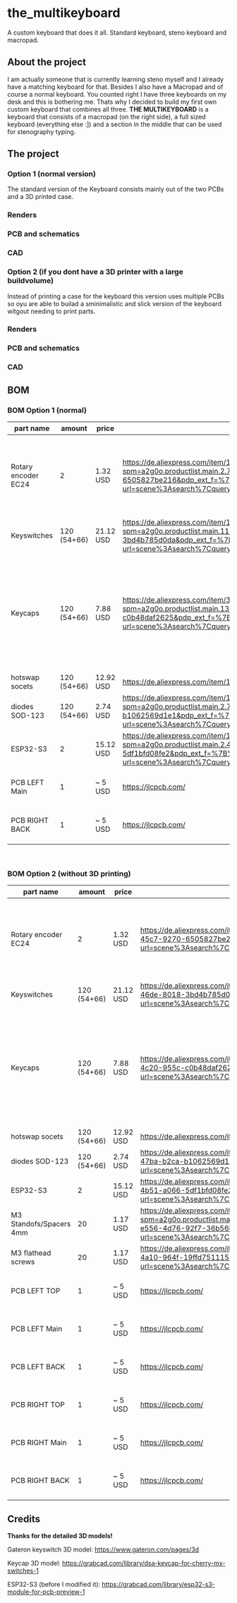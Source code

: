 # the_multikeyboard
A custom keyboard that does it all. Standard keyboard, steno keyboard and macropad.

## About the project

I am actually someone that is currently learning steno myself and I already have a matching keyboard for that. Besides I also have a Macropad and of course a normal keyboard. You counted right I have three keyboards on my desk and this is bothering me. Thats why I decided to build my first own custom keyboard that combines all three. **THE MULTIKEYBOARD** is a keyboard that consists of a macropad (on the right side), a full sized keyboard (everything else :]) and a section in the middle that can be used for stenography typing. 

## The project

### Option 1 (normal version)

The standard version of the Keyboard consists mainly out of the two PCBs and a 3D printed case.

### Renders

### PCB and schematics

### CAD

### Option 2 (if you dont have a 3D printer with a large buildvolume)

Instead of printing a case for the keyboard this version uses multiple PCBs so oyu are able to builad a sminimalistic and slick version of the keyboard witgout needing to print parts.

### Renders

### PCB and schematics

### CAD

## BOM

### BOM Option 1 (normal)

| part name | amount | price | link | note |
| --------- | ------ | ----- | ---- | ---- |
| Rotary encoder EC24 | 2 | 1.32 USD | https://de.aliexpress.com/item/1005006894514858.html?spm=a2g0o.productlist.main.2.7f3151dbLgFP04&algo_pvid=9129263f-29b5-45c7-9270-6505827be216&pdp_ext_f=%7B%22order%22%3A%2212%22%2C%22eval%22%3A%221%22%7D&utparam-url=scene%3Asearch%7Cquery_from%3A | look out for the EC numer it is importent for the resolution of the encoder 
| Keyswitches | 120 (54+66) | 21.12 USD | https://de.aliexpress.com/item/1005006091988869.html?spm=a2g0o.productlist.main.11.54f5116676VXSy&algo_pvid=5683f259-8333-46de-8018-3bd4b785d0da&pdp_ext_f=%7B%22order%22%3A%22205%22%2C%22eval%22%3A%221%22%7D&utparam-url=scene%3Asearch%7Cquery_from%3A
| Keycaps | 120 (54+66) | 7.88 USD| https://de.aliexpress.com/item/32842379355.html?spm=a2g0o.productlist.main.13.19dd3939CSNGEC&algo_pvid=53737e4f-6131-4c20-955c-c0b48daf2625&pdp_ext_f=%7B%22order%22%3A%2286%22%2C%22eval%22%3A%221%22%7D&utparam-url=scene%3Asearch%7Cquery_from%3A | please look where you can buy matching quantities 120 Keys is larger than normal keyboard size
| hotswap socets | 120 (54+66) | 12.92 USD | https://de.aliexpress.com/item/1005007476614771.html?gatewayAdapt=glo2deu | ---- |
| diodes SOD-123 | 120 (54+66) | 2.74 USD | https://de.aliexpress.com/item/1005004664827360.html?spm=a2g0o.productlist.main.2.730d3027Xsqwva&algo_pvid=82ad0fed-5a2a-47ba-b2ca-b1062569d1e1&pdp_ext_f=%7B%22order%22%3A%2215%22%2C%22eval%22%3A%221%22%7D&utparam-url=scene%3Asearch%7Cquery_from%3A | ---- |
| ESP32-S3 | 2 | 15.12 USD | https://de.aliexpress.com/item/1005008209644199.html?spm=a2g0o.productlist.main.2.450b6619Wqsygq&algo_pvid=b6d6b6cd-dfe1-4b51-a066-5df1bfd08fe2&pdp_ext_f=%7B%22order%22%3A%2263%22%2C%22eval%22%3A%221%22%7D&utparam-url=scene%3Asearch%7Cquery_from%3A | ---- |
| PCB LEFT Main | 1 | ~ 5 USD |  https://jlcpcb.com/ | price is subject to JLCs review |
| PCB RIGHT BACK | 1 | ~ 5 USD |  https://jlcpcb.com/ | price is subject to JLCs review |

<br>

### BOM Option 2 (without 3D printing)

| part name | amount | price | link | note |
| --------- | ------ | ----- | ---- | ---- |
| Rotary encoder EC24 | 2 | 1.32 USD | https://de.aliexpress.com/item/1005006894514858.html?spm=a2g0o.productlist.main.2.7f3151dbLgFP04&algo_pvid=9129263f-29b5-45c7-9270-6505827be216&pdp_ext_f=%7B%22order%22%3A%2212%22%2C%22eval%22%3A%221%22%7D&utparam-url=scene%3Asearch%7Cquery_from%3A | look out for the EC numer it is importent for the resolution of the encoder 
| Keyswitches | 120 (54+66) | 21.12 USD | https://de.aliexpress.com/item/1005006091988869.html?spm=a2g0o.productlist.main.11.54f5116676VXSy&algo_pvid=5683f259-8333-46de-8018-3bd4b785d0da&pdp_ext_f=%7B%22order%22%3A%22205%22%2C%22eval%22%3A%221%22%7D&utparam-url=scene%3Asearch%7Cquery_from%3A
| Keycaps | 120 (54+66) | 7.88 USD| https://de.aliexpress.com/item/32842379355.html?spm=a2g0o.productlist.main.13.19dd3939CSNGEC&algo_pvid=53737e4f-6131-4c20-955c-c0b48daf2625&pdp_ext_f=%7B%22order%22%3A%2286%22%2C%22eval%22%3A%221%22%7D&utparam-url=scene%3Asearch%7Cquery_from%3A | please look where you can buy matching quantities 120 Keys is larger than normal keyboard size
| hotswap socets | 120 (54+66) | 12.92 USD | https://de.aliexpress.com/item/1005007476614771.html?gatewayAdapt=glo2deu | ---- |
| diodes SOD-123 | 120 (54+66) | 2.74 USD | https://de.aliexpress.com/item/1005004664827360.html?spm=a2g0o.productlist.main.2.730d3027Xsqwva&algo_pvid=82ad0fed-5a2a-47ba-b2ca-b1062569d1e1&pdp_ext_f=%7B%22order%22%3A%2215%22%2C%22eval%22%3A%221%22%7D&utparam-url=scene%3Asearch%7Cquery_from%3A | ---- |
| ESP32-S3 | 2 | 15.12 USD | https://de.aliexpress.com/item/1005008209644199.html?spm=a2g0o.productlist.main.2.450b6619Wqsygq&algo_pvid=b6d6b6cd-dfe1-4b51-a066-5df1bfd08fe2&pdp_ext_f=%7B%22order%22%3A%2263%22%2C%22eval%22%3A%221%22%7D&utparam-url=scene%3Asearch%7Cquery_from%3A | ---- |
| M3 Standofs/Spacers 4mm | 20 | 1.17 USD | https://de.aliexpress.com/item/1005004818052787.html?spm=a2g0o.productlist.main.8.4a7b4f352twTGj&aem_p4p_detail=2025073014352518455665963560002602915&algo_pvid=a9922ca1-e556-4d76-92f7-36b56bf0b6c7&pdp_ext_f=%7B%22order%22%3A%22227%22%2C%22eval%22%3A%221%22%7D&utparam-url=scene%3Asearch%7Cquery_from%3A&search_p4p_id=2025073014352518455665963560002602915_2 | ---- |
| M3 flathead screws | 20 | 1.17 USD | https://de.aliexpress.com/item/1005007593793297.html?spm=a2g0o.productlist.main.10.540267208LetqA&algo_pvid=0ff48590-2032-4a10-964f-19ffd751115e&pdp_ext_f=%7B%22order%22%3A%2257%22%2C%22eval%22%3A%221%22%7D&utparam-url=scene%3Asearch%7Cquery_from%3A | ---- | 
| PCB LEFT TOP | 1 | ~ 5 USD |  https://jlcpcb.com/ | price is subject to JLCs review |
| PCB LEFT Main | 1 | ~ 5 USD |  https://jlcpcb.com/ | price is subject to JLCs review |
| PCB LEFT BACK | 1 | ~ 5 USD |  https://jlcpcb.com/ | price is subject to JLCs review |
| PCB RIGHT TOP | 1 | ~ 5 USD |  https://jlcpcb.com/ | price is subject to JLCs review |
| PCB RIGHT Main | 1 | ~ 5 USD |  https://jlcpcb.com/ | price is subject to JLCs review |
| PCB RIGHT BACK | 1 | ~ 5 USD |  https://jlcpcb.com/ | price is subject to JLCs review |

## Credits

**Thanks for the detailed 3D models!**

Gateron keyswitch 3D model: https://www.gateron.com/pages/3d

Keycap 3D model: https://grabcad.com/library/dsa-keycap-for-cherry-mx-switches-1

ESP32-S3 (before I modified it): https://grabcad.com/library/esp32-s3-module-for-pcb-preview-1